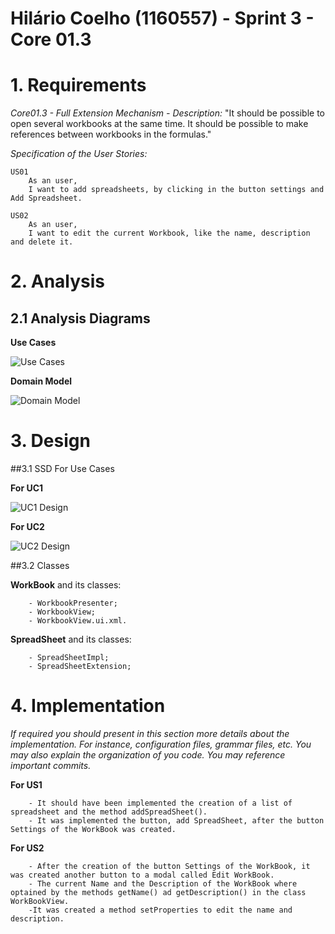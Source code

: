 **Hilário Coelho** (1160557) - Sprint 3 - Core 01.3
===============================

# 1. Requirements
*Core01.3 - Full Extension Mechanism - Description:*
"It should be possible to open several workbooks at the same time. It should be possible to make references between workbooks in the formulas."

*Specification of the User Stories:* 

```
US01
	As an user,
	I want to add spreadsheets, by clicking in the button settings and Add Spreadsheet.
```

```
US02
	As an user,
	I want to edit the current Workbook, like the name, description and delete it.
```

# 2. Analysis

## 2.1 Analysis Diagrams

**Use Cases**

![Use Cases](UserStories.jpg)

**Domain Model**

![Domain Model](domainModel.jpg)

# 3. Design

##3.1 SSD For Use Cases

**For UC1**

![UC1 Design](SSD_UC1.jpg)

**For UC2**

![UC2 Design](SSD_UC2.jpg)

##3.2 Classes

**WorkBook** and its classes:
```
	- WorkbookPresenter;
	- WorkbookView;
	- WorkbookView.ui.xml.
```


**SpreadSheet** and its classes:
```
	- SpreadSheetImpl;
	- SpreadSheetExtension;
```


# 4. Implementation

*If required you should present in this section more details about the implementation. For instance, configuration files, grammar files, etc. You may also explain the organization of you code. You may reference important commits.*

**For US1**

		- It should have been implemented the creation of a list of spreadsheet and the method addSpreadSheet().
		- It was implemented the button, add SpreadSheet, after the button Settings of the WorkBook was created.

**For US2**

		- After the creation of the button Settings of the WorkBook, it was created another button to a modal called Edit WorkBook.
		- The current Name and the Description of the WorkBook where optained by the methods getName() ad getDescription() in the class WorkBookView.
        -It was created a method setProperties to edit the name and description.






















